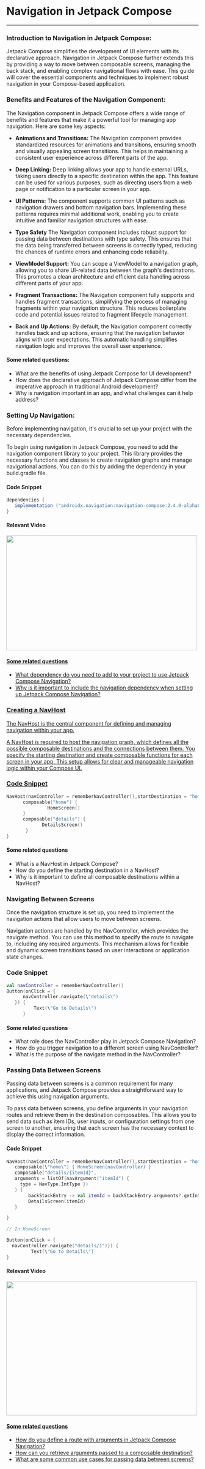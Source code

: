 # Navigation in Jetpack Compose

---

### Introduction to Navigation in Jetpack Compose:

Jetpack Compose simplifies the development of UI elements with its
declarative approach. Navigation in Jetpack Compose further extends this
by providing a way to move between composable screens, managing the back
stack, and enabling complex navigational flows with ease. This guide
will cover the essential components and techniques to implement robust
navigation in your Compose-based application.

### Benefits and Features of the Navigation Component:

The Navigation component in Jetpack Compose offers a wide range of
benefits and features that make it a powerful tool for managing app
navigation. Here are some key aspects:

- **Animations and Transitions:** The Navigation component provides standardized resources for animations and transitions, ensuring smooth and visually appealing screen transitions. This helps in maintaining a consistent user experience across different parts of the app.

- **Deep Linking:** Deep linking allows your app to handle external URLs, taking users directly to a specific destination within the app. This feature can be used for various purposes, such as directing users from a web page or notification to a particular screen in your app.

- **UI Patterns:** The component supports common UI patterns such as navigation drawers and bottom navigation bars. Implementing these patterns requires minimal additional work, enabling you to create intuitive and familiar navigation structures with ease.

- **Type Safety** The Navigation component includes robust support for passing data between destinations with type safety. This ensures that the data being transferred between screens is correctly typed, reducing the chances of runtime errors and enhancing code reliability.

- **ViewModel Support:** You can scope a ViewModel to a navigation graph, allowing you to share UI-related data between the graph\'s destinations. This promotes a clean architecture and efficient data handling across different parts of your app.

- **Fragment Transactions:** The Navigation component fully supports and handles fragment transactions, simplifying the process of managing fragments within your navigation structure. This reduces boilerplate code and potential issues related to fragment lifecycle management.

- **Back and Up Actions:** By default, the Navigation component correctly handles back and up actions, ensuring that the navigation behavior aligns with user expectations. This automatic handling simplifies navigation logic and improves the overall user experience.

#### Some related questions:

- What are the benefits of using Jetpack Compose for UI development?
- How does the declarative approach of Jetpack Compose differ from the imperative approach in traditional Android development?
- Why is navigation important in an app, and what challenges can it help address?

### Setting Up Navigation:

Before implementing navigation, it\'s crucial to set up your project
with the necessary dependencies.

To begin using navigation in Jetpack Compose, you need to add the
navigation component library to your project. This library provides the
necessary functions and classes to create navigation graphs and manage
navigational actions. You can do this by adding the dependency in your
build.gradle file.

#### **Code Snippet**

```gradle
dependencies {
   implementation ("androidx.navigation:navigation-compose:2.4.0-alpha08)
}
```

#### Relevant Video

<div>
  <a href="https://youtu.be/4gUeyNkGE3g?si=Wzjt9_s3kzmeti-J">
    <img src="https://img.youtube.com/vi/4gUeyNkGE3g/sddefault.jpg" style="width:500px; height:300px; object-fit: cover;" 
  </a>
</div>

#### Some related questions

- What dependency do you need to add to your project to use Jetpack Compose Navigation?
- Why is it important to include the navigation dependency when setting up Jetpack Compose Navigation?

### Creating a NavHost

The NavHost is the central component for defining and managing
navigation within your app.

A NavHost is required to host the navigation graph, which defines all
the possible composable destinations and the connections between them.
You specify the starting destination and create composable functions for
each screen in your app. This setup allows for clear and manageable
navigation logic within your Compose UI.

### Code Snippet

```kotlin
NavHost(navController = rememberNavController(),startDestination = "home") {
      composable("home") {
               HomeScreen()
      }
      composable("details") {
             DetailsScreen()
       }
}
```

#### Some related questions

- What is a NavHost in Jetpack Compose?
- How do you define the starting destination in a NavHost?
- Why is it important to define all composable destinations within a NavHost?

### Navigating Between Screens

Once the navigation structure is set up, you need to implement the
navigation actions that allow users to move between screens.

Navigation actions are handled by the NavController, which provides the
navigate method. You can use this method to specify the route to
navigate to, including any required arguments. This mechanism allows for
flexible and dynamic screen transitions based on user interactions or
application state changes.

### Code Snippet

```kotlin
val navController = rememberNavController()
Button(onClick = {
      navController.navigate(\"details\")
   }) {
          Text(\"Go to Details\")
      }
```

#### Some related questions

- What role does the NavController play in Jetpack Compose Navigation?
- How do you trigger navigation to a different screen using NavController?
- What is the purpose of the navigate method in the NavController?

### Passing Data Between Screens

Passing data between screens is a common requirement for many
applications, and Jetpack Compose provides a straightforward way to
achieve this using navigation arguments.

To pass data between screens, you define arguments in your navigation
routes and retrieve them in the destination composables. This allows you
to send data such as item IDs, user inputs, or configuration settings
from one screen to another, ensuring that each screen has the necessary
context to display the correct information.

#### Code Snippet

```kotlin
NavHost(navController = rememberNavController(),startDestination = "home") {
   composable(\"home\") { HomeScreen(navController) }
   composable("details/{itemId}",
   arguments = listOf(navArgument("itemId") {
     type = NavType.IntType })
   ) {
        backStackEntry -> val itemId = backStackEntry.arguments?.getInt("itemId")
        DetailsScreen(itemId)
   }

}

// In HomeScreen

Button(onClick = {
  navController.navigate("details/1")}) {
         Text(\"Go to Details\")
}
```

#### Relevant Video

<div>
  <a href="https://youtu.be/h61Wqy3qcKg?si=6NGxwKm0g5_MiYTV">
    <img src="https://img.youtube.com/vi/h61Wqy3qcKg/sddefault.jpg" style="width:500px; height:350px; object-fit: cover;" 
  </a>
</div>

#### Some related questions

- How do you define a route with arguments in Jetpack Compose Navigation?
- How can you retrieve arguments passed to a composable destination?
- What are some common use cases for passing data between screens?
